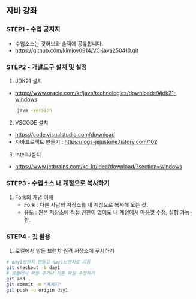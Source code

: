 ## 자바 강좌

### STEP1 - 수업 공지지

- 수업소스는 깃허브와 슬랙에 공유합니다.
- https://github.com/kimjoy0914/VC-java250410.git

### STEP2 - 개발도구 설치 및 설정

1. JDK21 설치

- https://www.oracle.com/kr/java/technologies/downloads/#jdk21-windows

```sh
    java -version
```

2. VSCODE 설치

- https://code.visualstudio.com/download
- 자바프로젝트 만들기 : https://logs-jejustone.tistory.com/102

3. IntelliJ설치

- https://www.jetbrains.com/ko-kr/idea/download/?section=windows

### STEP3 - 수업소스 내 계정으로 복사하기

1. Fork의 개념 이해
   - Fork : 다른 사람의 저장소를 내 계정으로 복사해 오는 것.
   - 용도 : 원본 저장소에 직접 권한이 없어도 내 계정에서 마음껏 수정, 실험 가능함.

### STEP4 - 깃 활용

1. 로컬에서 만든 브랜치 원격 저장소에 푸시하기

```sh
# day1브랜치 만들고 day1브랜치로 이동
git checkout -b day1
# 로컬에서 파일 추가나 기존 파일 수정하기
git add .
git commit -m "메시지"
git push -u origin day1
```
